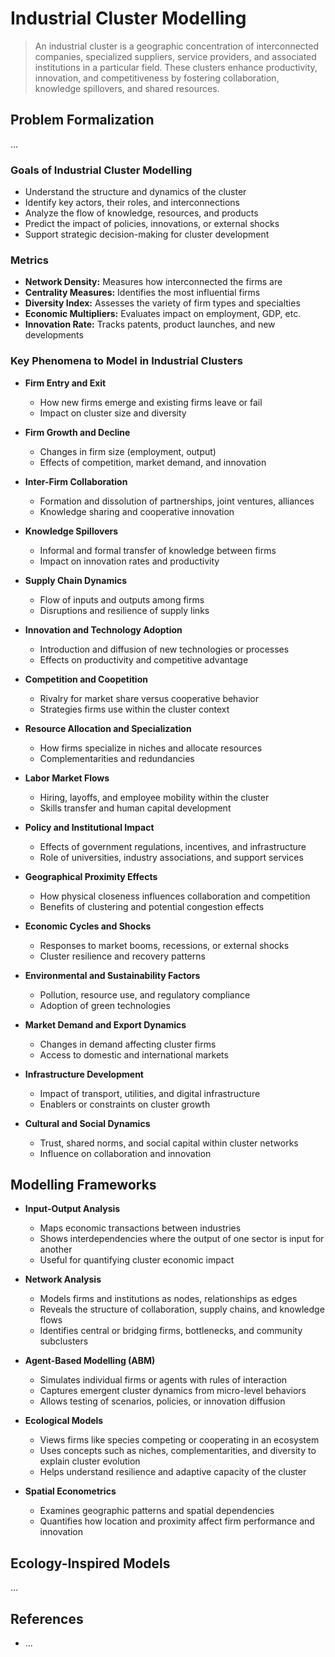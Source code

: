 # Industrial Cluster Modelling

> An industrial cluster is a geographic concentration of interconnected companies, specialized suppliers, service providers, and associated institutions in a particular field. These clusters enhance productivity, innovation, and competitiveness by fostering collaboration, knowledge spillovers, and shared resources.

## Problem Formalization

...

### Goals of Industrial Cluster Modelling

* Understand the structure and dynamics of the cluster
* Identify key actors, their roles, and interconnections
* Analyze the flow of knowledge, resources, and products
* Predict the impact of policies, innovations, or external shocks
* Support strategic decision-making for cluster development

### Metrics

* **Network Density:** Measures how interconnected the firms are
* **Centrality Measures:** Identifies the most influential firms
* **Diversity Index:** Assesses the variety of firm types and specialties
* **Economic Multipliers:** Evaluates impact on employment, GDP, etc.
* **Innovation Rate:** Tracks patents, product launches, and new developments

### Key Phenomena to Model in Industrial Clusters

* **Firm Entry and Exit**

  * How new firms emerge and existing firms leave or fail
  * Impact on cluster size and diversity

* **Firm Growth and Decline**

  * Changes in firm size (employment, output)
  * Effects of competition, market demand, and innovation

* **Inter-Firm Collaboration**

  * Formation and dissolution of partnerships, joint ventures, alliances
  * Knowledge sharing and cooperative innovation

* **Knowledge Spillovers**

  * Informal and formal transfer of knowledge between firms
  * Impact on innovation rates and productivity

* **Supply Chain Dynamics**

  * Flow of inputs and outputs among firms
  * Disruptions and resilience of supply links

* **Innovation and Technology Adoption**

  * Introduction and diffusion of new technologies or processes
  * Effects on productivity and competitive advantage

* **Competition and Coopetition**

  * Rivalry for market share versus cooperative behavior
  * Strategies firms use within the cluster context

* **Resource Allocation and Specialization**

  * How firms specialize in niches and allocate resources
  * Complementarities and redundancies

* **Labor Market Flows**

  * Hiring, layoffs, and employee mobility within the cluster
  * Skills transfer and human capital development

* **Policy and Institutional Impact**

  * Effects of government regulations, incentives, and infrastructure
  * Role of universities, industry associations, and support services

* **Geographical Proximity Effects**

  * How physical closeness influences collaboration and competition
  * Benefits of clustering and potential congestion effects

* **Economic Cycles and Shocks**

  * Responses to market booms, recessions, or external shocks
  * Cluster resilience and recovery patterns

* **Environmental and Sustainability Factors**

  * Pollution, resource use, and regulatory compliance
  * Adoption of green technologies

* **Market Demand and Export Dynamics**

  * Changes in demand affecting cluster firms
  * Access to domestic and international markets

* **Infrastructure Development**

  * Impact of transport, utilities, and digital infrastructure
  * Enablers or constraints on cluster growth

* **Cultural and Social Dynamics**

  * Trust, shared norms, and social capital within cluster networks
  * Influence on collaboration and innovation

## Modelling Frameworks

* **Input-Output Analysis**
  * Maps economic transactions between industries
  * Shows interdependencies where the output of one sector is input for another
  * Useful for quantifying cluster economic impact

* **Network Analysis**

   * Models firms and institutions as nodes, relationships as edges
   * Reveals the structure of collaboration, supply chains, and knowledge flows
   * Identifies central or bridging firms, bottlenecks, and community subclusters

* **Agent-Based Modelling (ABM)**

   * Simulates individual firms or agents with rules of interaction
   * Captures emergent cluster dynamics from micro-level behaviors
   * Allows testing of scenarios, policies, or innovation diffusion

* **Ecological Models**

   * Views firms like species competing or cooperating in an ecosystem
   * Uses concepts such as niches, complementarities, and diversity to explain cluster evolution
   * Helps understand resilience and adaptive capacity of the cluster

* **Spatial Econometrics**

   * Examines geographic patterns and spatial dependencies
   * Quantifies how location and proximity affect firm performance and innovation

## Ecology-Inspired Models

...

## References

* ...
